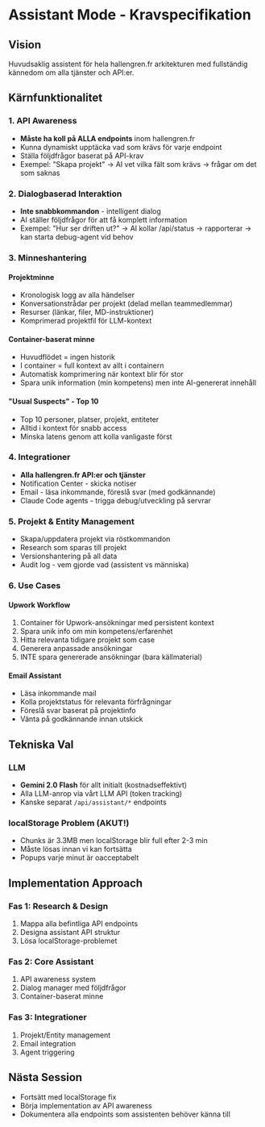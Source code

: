 # Assistant Mode - Kravspecifikation

## Vision
Huvudsaklig assistent för hela hallengren.fr arkitekturen med fullständig kännedom om alla tjänster och API:er.

## Kärnfunktionalitet

### 1. API Awareness
- **Måste ha koll på ALLA endpoints** inom hallengren.fr
- Kunna dynamiskt upptäcka vad som krävs för varje endpoint
- Ställa följdfrågor baserat på API-krav
- Exempel: "Skapa projekt" → AI vet vilka fält som krävs → frågar om det som saknas

### 2. Dialogbaserad Interaktion
- **Inte snabbkommandon** - intelligent dialog
- AI ställer följdfrågor för att få komplett information
- Exempel: "Hur ser driften ut?" → AI kollar /api/status → rapporterar → kan starta debug-agent vid behov

### 3. Minneshantering

#### Projektminne
- Kronologisk logg av alla händelser
- Konversationstrådar per projekt (delad mellan teammedlemmar)
- Resurser (länkar, filer, MD-instruktioner)
- Komprimerad projektfil för LLM-kontext

#### Container-baserat minne
- Huvudflödet = ingen historik
- I container = full kontext av allt i containern
- Automatisk komprimering när kontext blir för stor
- Spara unik information (min kompetens) men inte AI-genererat innehåll

#### "Usual Suspects" - Top 10
- Top 10 personer, platser, projekt, entiteter
- Alltid i kontext för snabb access
- Minska latens genom att kolla vanligaste först

### 4. Integrationer
- **Alla hallengren.fr API:er och tjänster**
- Notification Center - skicka notiser
- Email - läsa inkommande, föreslå svar (med godkännande)
- Claude Code agents - trigga debug/utveckling på servrar

### 5. Projekt & Entity Management
- Skapa/uppdatera projekt via röstkommandon
- Research som sparas till projekt
- Versionshantering på all data
- Audit log - vem gjorde vad (assistent vs människa)

### 6. Use Cases

#### Upwork Workflow
1. Container för Upwork-ansökningar med persistent kontext
2. Spara unik info om min kompetens/erfarenhet
3. Hitta relevanta tidigare projekt som case
4. Generera anpassade ansökningar
5. INTE spara genererade ansökningar (bara källmaterial)

#### Email Assistant
- Läsa inkommande mail
- Kolla projektstatus för relevanta förfrågningar
- Föreslå svar baserat på projektinfo
- Vänta på godkännande innan utskick

## Tekniska Val

### LLM
- **Gemini 2.0 Flash** för allt initialt (kostnadseffektivt)
- Alla LLM-anrop via vårt LLM API (token tracking)
- Kanske separat `/api/assistant/*` endpoints

### localStorage Problem (AKUT!)
- Chunks är 3.3MB men localStorage blir full efter 2-3 min
- Måste lösas innan vi kan fortsätta
- Popups varje minut är oacceptabelt

## Implementation Approach

### Fas 1: Research & Design
1. Mappa alla befintliga API endpoints
2. Designa assistant API struktur
3. Lösa localStorage-problemet

### Fas 2: Core Assistant
1. API awareness system
2. Dialog manager med följdfrågor
3. Container-baserat minne

### Fas 3: Integrationer
1. Projekt/Entity management
2. Email integration
3. Agent triggering

## Nästa Session
- Fortsätt med localStorage fix
- Börja implementation av API awareness
- Dokumentera alla endpoints som assistenten behöver känna till